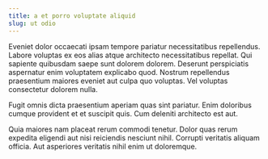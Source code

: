 ```yaml
---
title: a et porro voluptate aliquid
slug: ut odio
---
```


Eveniet dolor occaecati ipsam tempore pariatur necessitatibus repellendus. Labore voluptas ex eos alias atque architecto necessitatibus repellat. Qui sapiente quibusdam saepe sunt dolorem dolorem. Deserunt perspiciatis aspernatur enim voluptatem explicabo quod. Nostrum repellendus praesentium maiores eveniet aut culpa quo voluptas. Vel voluptas consectetur dolorem nulla.

Fugit omnis dicta praesentium aperiam quas sint pariatur. Enim doloribus cumque provident et et suscipit quis. Cum deleniti architecto est aut.

Quia maiores nam placeat rerum commodi tenetur. Dolor quas rerum expedita eligendi aut nisi reiciendis nesciunt nihil. Corrupti veritatis aliquam officia. Aut asperiores veritatis nihil enim ut doloremque.
